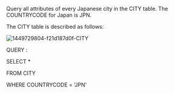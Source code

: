 Query all attributes of every Japanese city in the CITY table. The COUNTRYCODE for Japan is JPN.

The CITY table is described as follows:

![1449729804-f21d187d0f-CITY](https://user-images.githubusercontent.com/44721008/108241529-f0cad580-7171-11eb-8007-a39695e8de9e.jpg)

QUERY :

SELECT *

FROM CITY

WHERE COUNTRYCODE = 'JPN'

